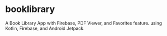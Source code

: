 # booklibrary
 A Book Library App with Firebase, PDF Viewer, and Favorites feature. using Kotlin, Firebase, and Android Jetpack.
